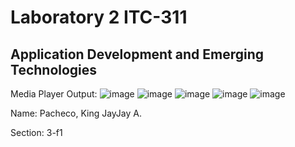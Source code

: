 # Laboratory 2 ITC-311

## Application Development and Emerging Technologies
Media Player Output:
![image](https://github.com/K1ngJJ/Lab2_Mplayer/assets/144676325/1005b26c-2016-4261-9777-47f45372ee58)
![image](https://github.com/K1ngJJ/Lab2_Mplayer/assets/144676325/e9098a09-80d7-4c39-b04e-f3c68280d221)
![image](https://github.com/K1ngJJ/Lab2_Mplayer/assets/144676325/93532ac9-d375-42d0-b1fa-fdd3fa8b4fc3)
![image](https://github.com/K1ngJJ/Lab2_Mplayer/assets/144676325/2a617864-88d7-4e4e-992c-0eaaeff404d2)
![image](https://github.com/K1ngJJ/Lab2_Mplayer/assets/144676325/7d6ab3ba-685d-4986-bb2a-cd97b132ebe8)

Name: Pacheco, King JayJay A.

Section: 3-f1




